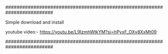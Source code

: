 #########################################################################


Simple download and install

youtube video:- https://youtu.be/L9IzmhWtkYM?si=hPyxF_OXv8XxMt09


#########################################################################
